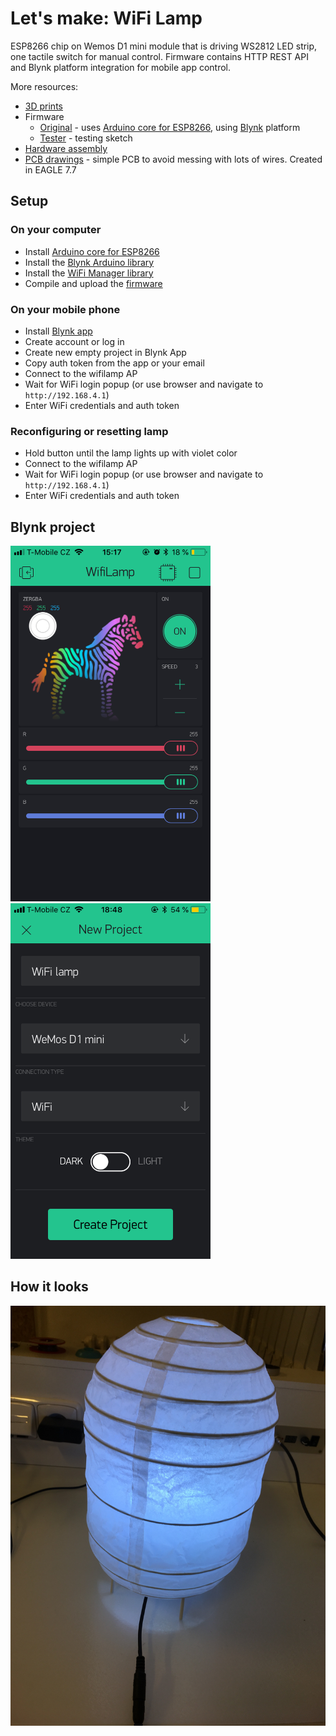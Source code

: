 # Let's make: WiFi Lamp

ESP8266 chip on Wemos D1 mini module that is driving WS2812 LED strip, one tactile switch for manual control.
Firmware contains HTTP REST API and Blynk platform integration for mobile app control.

More resources:
* [3D prints](stl)
* Firmware
  * [Original](firmware/lm-wifilamp) - uses [Arduino core for ESP8266](https://github.com/esp8266/Arduino), using [Blynk](https://blynk.cc) platform
  * [Tester](firmware/lm-wifilamp-test) - testing sketch
* [Hardware assembly](pictures)
* [PCB drawings](board) - simple PCB to avoid messing with lots of wires. Created in EAGLE 7.7

## Setup

### On your computer

* Install [Arduino core for ESP8266](https://github.com/esp8266/Arduino#installing-with-boards-manager)
* Install the [Blynk Arduino library](http://help.blynk.cc/getting-started-library-auth-token-code-examples/how-to-install-blynk-library-for-arduino)
* Install the [WiFi Manager library](https://github.com/tzapu/WiFiManager)
* Compile and upload the [firmware](firmware/lm-wifilamp)

### On your mobile phone

* Install [Blynk app](https://www.blynk.cc/getting-started/)
* Create account or log in
* Create new empty project in Blynk App
* Copy auth token from the app or your email
* Connect to the wifilamp AP
* Wait for WiFi login popup (or use browser and navigate to `http://192.168.4.1`)
* Enter WiFi credentials and auth token

### Reconfiguring or resetting lamp

* Hold button until the lamp lights up with violet color
* Connect to the wifilamp AP
* Wait for WiFi login popup (or use browser and navigate to `http://192.168.4.1`)
* Enter WiFi credentials and auth token

## Blynk project

<img src="pictures/blynk-app.png" width=320>
<img src="pictures/blynk-project.png" width=320>

## How it looks

![The Device](pictures/final.jpg)
